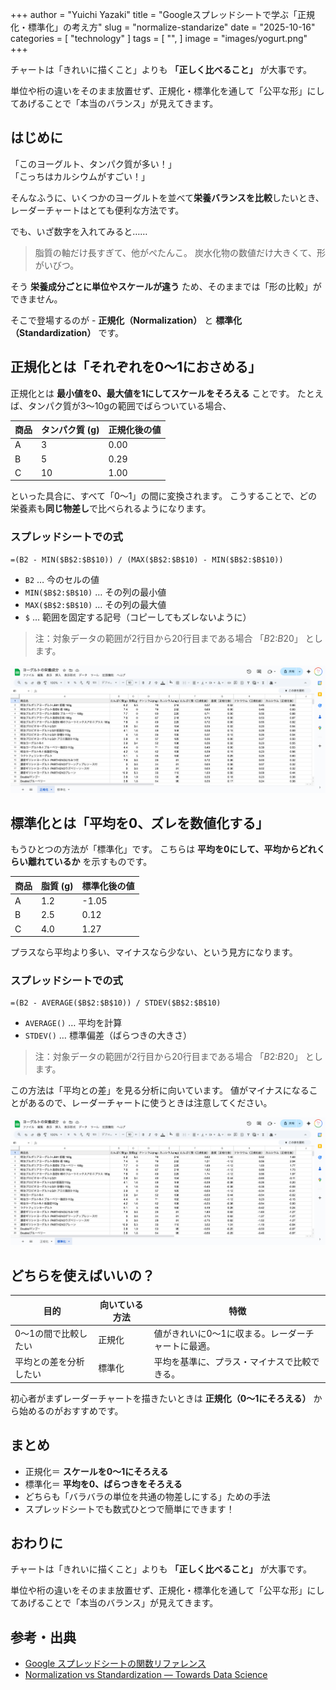 +++
author = "Yuichi Yazaki"
title = "Googleスプレッドシートで学ぶ「正規化・標準化」の考え方"
slug = "normalize-standarize"
date = "2025-10-16"
categories = [
    "technology"
]
tags = [
    "",
]
image = "images/yogurt.png"
+++

チャートは「きれいに描くこと」よりも **「正しく比べること」** が大事です。  

単位や桁の違いをそのまま放置せず、正規化・標準化を通して「公平な形」にしてあげることで「本当のバランス」が見えてきます。

<!--more-->


## はじめに

「このヨーグルト、タンパク質が多い！」  
「こっちはカルシウムがすごい！」  

そんなふうに、いくつかのヨーグルトを並べて**栄養バランスを比較**したいとき、レーダーチャートはとても便利な方法です。

でも、いざ数字を入れてみると……

> 脂質の軸だけ長すぎて、他がぺたんこ。
> 炭水化物の数値だけ大きくて、形がいびつ。

そう **栄養成分ごとに単位やスケールが違う** ため、そのままでは「形の比較」ができません。

そこで登場するのが - **正規化（Normalization）** と **標準化（Standardization）** です。



## 正規化とは「それぞれを0〜1におさめる」

正規化とは **最小値を0、最大値を1にしてスケールをそろえる** ことです。
たとえば、タンパク質が3〜10gの範囲でばらついている場合、

| 商品 | タンパク質 (g) | 正規化後の値 |
|------|----------------|---------------|
| A | 3 | 0.00 |
| B | 5 | 0.29 |
| C | 10 | 1.00 |

といった具合に、すべて「0〜1」の間に変換されます。
こうすることで、どの栄養素も**同じ物差し**で比べられるようになります。

### スプレッドシートでの式

```
=(B2 - MIN($B$2:$B$10)) / (MAX($B$2:$B$10) - MIN($B$2:$B$10))
```

- `B2` … 今のセルの値  
- `MIN($B$2:$B$10)` … その列の最小値  
- `MAX($B$2:$B$10)` … その列の最大値  
- `$` … 範囲を固定する記号（コピーしてもズレないように）

> 注：対象データの範囲が2行目から20行目まである場合 「$B$2:$B$20」 とします。

![ヨーグルトの栄養成分_正規化](images/normalize.png)


## 標準化とは「平均を0、ズレを数値化する」

もうひとつの方法が「標準化」です。
こちらは **平均を0にして、平均からどれくらい離れているか** を示すものです。

| 商品 | 脂質 (g) | 標準化後の値 |
|------|----------|---------------|
| A | 1.2 | -1.05 |
| B | 2.5 | 0.12 |
| C | 4.0 | 1.27 |

プラスなら平均より多い、マイナスなら少ない、という見方になります。

### スプレッドシートでの式

```
=(B2 - AVERAGE($B$2:$B$10)) / STDEV($B$2:$B$10)
```

- `AVERAGE()` … 平均を計算  
- `STDEV()` … 標準偏差（ばらつきの大きさ）

> 注：対象データの範囲が2行目から20行目まである場合 「$B$2:$B$20」 とします。

この方法は「平均との差」を見る分析に向いています。
値がマイナスになることがあるので、レーダーチャートに使うときは注意してください。

![ヨーグルトの栄養成分_標準化](images/standalize.png)


## どちらを使えばいいの？

| 目的 | 向いている方法 | 特徴 |
|------|----------------|------|
| 0〜1の間で比較したい | 正規化 | 値がきれいに0〜1に収まる。レーダーチャートに最適。 |
| 平均との差を分析したい | 標準化 | 平均を基準に、プラス・マイナスで比較できる。 |

初心者がまずレーダーチャートを描きたいときは **正規化（0〜1にそろえる）** から始めるのがおすすめです。


## まとめ

- 正規化＝ **スケールを0〜1にそろえる**  
- 標準化＝ **平均を0、ばらつきをそろえる**  
- どちらも「バラバラの単位を共通の物差しにする」ための手法  
- スプレッドシートでも数式ひとつで簡単にできます！



## おわりに

チャートは「きれいに描くこと」よりも **「正しく比べること」** が大事です。  

単位や桁の違いをそのまま放置せず、正規化・標準化を通して「公平な形」にしてあげることで「本当のバランス」が見えてきます。



## 参考・出典

- [Google スプレッドシートの関数リファレンス](https://support.google.com/docs/table/25273)
- [Normalization vs Standardization — Towards Data Science](https://towardsdatascience.com/standardization-vs-normalization-dc81f23085e3/)
